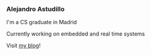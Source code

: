 ### Alejandro Astudillo

I'm a CS graduate in Madrid

Currently working on embedded and real time systems

Visit [my blog](al.astudillo.com)!
